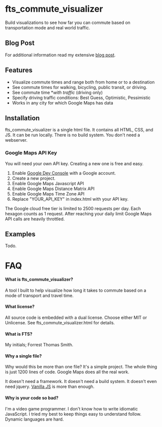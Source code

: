 fts_commute_visualizer
===

Build visualizations to see how far you can commute based on transportation mode and real world traffic.

## Blog Post

For additional information read my extensive [blog post](https://blog.forrestthewoods.com).

## Features

* Visualize commute times and range both from home or to a destination
* See commute times for walking, bicycling, public transit, or driving.
* See commute time **with traffic* (driving only)
* Specify driving traffic conditions: Best Guess, Optimistic, Pessimistic
* Works in any city for which Google Maps has data


## Installation

fts_commute_visualizer is a single html file. It contains all HTML, CSS, and JS. It can be run locally. There is no build system. You don't need a webserver. 

### Google Maps API Key

You will need your own API key. Creating a new one is free and easy.

1. Enable [Google Dev Console](https://console.developers.google.com) with a Google account.
2. Create a new project.
3. Enable Google Maps Javascript API
4. Enable Google Maps Distance Matrix API
5. Enable Google Maps Time Zone API
6. Replace "YOUR_API_KEY" in index.html with your API key.

The Google cloud free tier is limited to 2500 requests per day. Each hexagon counts as 1 request. After reaching your daily limit Google Maps API calls are heavily throttled.


## Examples 

Todo.


FAQ
===

#### What is fts_commute_visualizer?
A tool I built to help visualize how long it takes to commute based on a mode of transport and travel time.

#### What license?
All source code is embedded with a dual license. Choose either MIT or Unlicense. See fts_commute_visualizer.html for details.

#### What is FTS?
My initials; Forrest Thomas Smith.

#### Why a single file?
Why would this be more than one file? It's a simple project. The whole thing is just 1200 lines of code. Google Maps does all the real work.

It doesn't need a framework. It doesn't need a build system. It doesn't even need jquery. [Vanilla JS](http://vanilla-js.com/) is more than enough.

#### Why is your code so bad?
I'm a video game programmer. I don't know how to write idiomatic JavaScript. I tried my best to keep things easy to understand follow. Dynamic languages are hard.